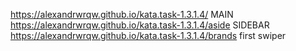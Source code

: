 https://alexandrwrqw.github.io/kata.task-1.3.1.4/ MAIN <br>
https://alexandrwrqw.github.io/kata.task-1.3.1.4/aside SIDEBAR <br>
https://alexandrwrqw.github.io/kata.task-1.3.1.4/brands first swiper 
